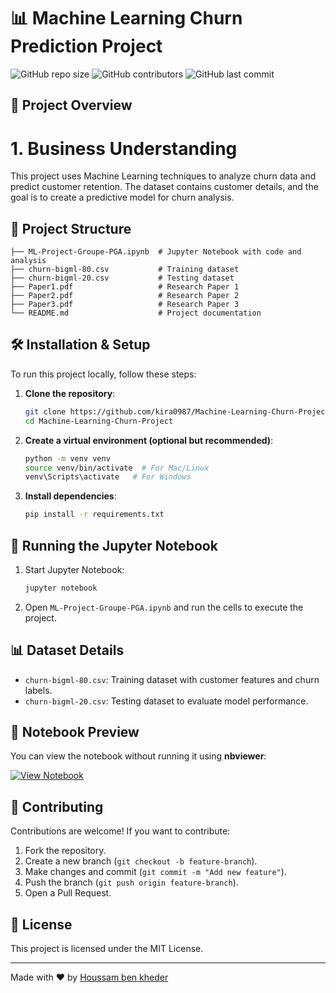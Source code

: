 # 📊 Machine Learning Churn Prediction Project

![GitHub repo size](https://img.shields.io/github/repo-size/kira0987/Machine-Learning-Churn-Project)
![GitHub contributors](https://img.shields.io/github/contributors/kira0987/Machine-Learning-Churn-Project)
![GitHub last commit](https://img.shields.io/github/last-commit/kira0987/Machine-Learning-Churn-Project)

## 📌 Project Overview

# <a id='1'>1. Business Understanding</a>

This project uses Machine Learning techniques to analyze churn data and predict customer retention. The dataset contains customer details, and the goal is to create a predictive model for churn analysis.

## 📂 Project Structure

```
├── ML-Project-Groupe-PGA.ipynb  # Jupyter Notebook with code and analysis
├── churn-bigml-80.csv           # Training dataset
├── churn-bigml-20.csv           # Testing dataset
├── Paper1.pdf                   # Research Paper 1
├── Paper2.pdf                   # Research Paper 2
├── Paper3.pdf                   # Research Paper 3
└── README.md                    # Project documentation
```

## 🛠 Installation & Setup

To run this project locally, follow these steps:

1. **Clone the repository**:
   ```bash
   git clone https://github.com/kira0987/Machine-Learning-Churn-Project.git
   cd Machine-Learning-Churn-Project
   ```
2. **Create a virtual environment (optional but recommended)**:
   ```bash
   python -m venv venv
   source venv/bin/activate  # For Mac/Linux
   venv\Scripts\activate   # For Windows
   ```
3. **Install dependencies**:
   ```bash
   pip install -r requirements.txt
   ```

## 🚀 Running the Jupyter Notebook

1. Start Jupyter Notebook:
   ```bash
   jupyter notebook
   ```
2. Open `ML-Project-Groupe-PGA.ipynb` and run the cells to execute the project.

## 📊 Dataset Details

- `churn-bigml-80.csv`: Training dataset with customer features and churn labels.
- `churn-bigml-20.csv`: Testing dataset to evaluate model performance.

## 🔎 Notebook Preview

You can view the notebook without running it using **nbviewer**:

[![View Notebook](https://img.shields.io/badge/Open%20Notebook%20in-nbviewer-blue)](https://nbviewer.jupyter.org/github/kira0987/Machine-Learning-Churn-Project/blob/main/ML-Project-Groupe-PGA.ipynb)

## 🤝 Contributing

Contributions are welcome! If you want to contribute:
1. Fork the repository.
2. Create a new branch (`git checkout -b feature-branch`).
3. Make changes and commit (`git commit -m "Add new feature"`).
4. Push the branch (`git push origin feature-branch`).
5. Open a Pull Request.

## 📜 License

This project is licensed under the MIT License.

---

Made with ❤️ by [Houssam ben kheder](https://github.com/kira0987)

